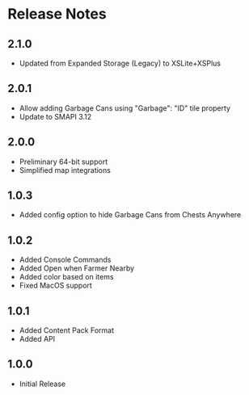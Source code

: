 ﻿# Release Notes

## 2.1.0

- Updated from Expanded Storage (Legacy) to XSLite+XSPlus

## 2.0.1

- Allow adding Garbage Cans using "Garbage": "ID" tile property
- Update to SMAPI 3.12

## 2.0.0

- Preliminary 64-bit support
- Simplified map integrations

## 1.0.3

- Added config option to hide Garbage Cans from Chests Anywhere

## 1.0.2

- Added Console Commands
- Added Open when Farmer Nearby
- Added color based on items
- Fixed MacOS support

## 1.0.1

- Added Content Pack Format
- Added API

## 1.0.0

- Initial Release